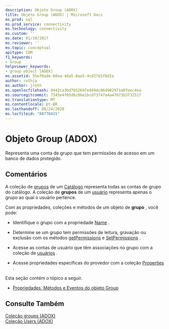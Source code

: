 ```yaml
---
description: Objeto Group (ADOX)
title: Objeto Group (ADOX) | Microsoft Docs
ms.prod: sql
ms.prod_service: connectivity
ms.technology: connectivity
ms.custom: ''
ms.date: 01/19/2017
ms.reviewer: ''
ms.topic: conceptual
apitype: COM
f1_keywords:
- Group
helpviewer_keywords:
- group object [ADOX]
ms.assetid: 55ef0ade-68ea-4da5-8aa5-4cd27d1f6d1e
author: rothja
ms.author: jroth
ms.openlocfilehash: 0442ca3bd785269fed49dc86d982971a8feec4ea
ms.sourcegitcommit: 7345e4f05d6c06e1bcd73747a4a47873b3f3251f
ms.translationtype: MT
ms.contentlocale: pt-BR
ms.lasthandoff: 08/24/2020
ms.locfileid: "88770415"
---
```

# <a name="group-object-adox"></a>Objeto Group (ADOX)
Representa uma conta de grupo que tem permissões de acesso em um banco de dados protegido.  
  
## <a name="remarks"></a>Comentários  
 A coleção de [grupos](./groups-collection-adox.md) de um [Catálogo](./catalog-object-adox.md) representa todas as contas de grupo do catálogo. A coleção de **grupos** de um [usuário](./user-object-adox.md) representa apenas o grupo ao qual o usuário pertence.  
  
 Com as propriedades, coleções e métodos de um objeto de **grupo** , você pode:  
  
-   Identifique o grupo com a propriedade [Name](./name-property-adox.md) .  
  
-   Determine se um grupo tem permissões de leitura, gravação ou exclusão com os métodos [getPermissions](./getpermissions-method-adox.md) e [SetPermissions](./setpermissions-method-adox.md) .  
  
-   Acesse as contas de usuário que têm associações no grupo com a coleção de [usuários](./users-collection-adox.md) .  
  
-   Acesse propriedades específicas do provedor com a coleção [Properties](../ado-api/properties-collection-ado.md) .  
  
 Esta seção contém o tópico a seguir.  
  
-   [Propriedades, Métodos e Eventos do objeto Group](./group-object-properties-methods-and-events.md)  
  
## <a name="see-also"></a>Consulte Também  
 [Coleção groups (ADOX)](./groups-collection-adox.md)   
 [Coleção Users (ADOX)](./users-collection-adox.md)